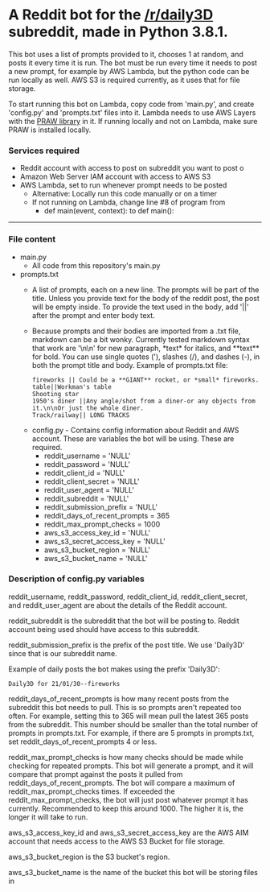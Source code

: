 # A Reddit bot for the [/r/daily3D](reddit.com/r/Daily3D) subreddit, made in Python 3.8.1.

This bot uses a list of prompts provided to it, chooses 1 at random, and posts it every time it is run. The bot must be run every time it needs to post a new prompt, for example by AWS Lambda, but the python code can be run locally as well. AWS S3 is required currently, as it uses that for file storage.

To start running this bot on Lambda, copy code from 'main.py', and create 'config.py' and 'prompts.txt' files into it. Lambda needs to use AWS Layers with the [PRAW library](https://praw.readthedocs.io/en/latest/) in it. If running locally and not on Lambda, make sure PRAW is installed locally.

### Services required
* Reddit account with access to post on subreddit you want to post o
* Amazon Web Server IAM account with access to AWS S3
* AWS Lambda, set to run whenever prompt needs to be posted
  - Alternative: Locally run this code manually or on a timer
  - If not running on Lambda, change line #8 of program from
    - def main(event, context): to def main():

---
### File content
* main.py
  - All code from this repository's main.py
* prompts.txt
  - A list of prompts, each on a new line. The prompts will be part of the title. Unless you provide text for the body of the reddit post, the post will be empty inside. To provide the text used in the body, add '||' after the prompt and enter body text.

  - Because prompts and their bodies are imported from a .txt file, markdown can be a bit wonky. Currently tested markdown syntax that work are '\n\n' for new paragraph, \*text\* for italics, and \*\*text\*\* for bold. You can use single quotes ('), slashes (/), and dashes (-), in both the prompt title and body. Example of prompts.txt file:

    ```
    fireworks || Could be a **GIANT** rocket, or *small* fireworks.
    table||Workman's table
    Shooting star
    1950's diner ||Any angle/shot from a diner-or any objects from it.\n\nOr just the whole diner.
    Track/railway|| LONG TRACKS
    ```
  * config.py - Contains config information about Reddit and AWS account. These are variables the bot will be using. These are required.
    - reddit_username = 'NULL'
    - reddit_password = 'NULL'
    - reddit_client_id = 'NULL'
    - reddit_client_secret = 'NULL'
    - reddit_user_agent = 'NULL'
    - reddit_subreddit = 'NULL'
    - reddit_submission_prefix = 'NULL'
    - reddit_days_of_recent_prompts = 365
    - reddit_max_prompt_checks = 1000
    - aws_s3_access_key_id = 'NULL'
    - aws_s3_secret_access_key = 'NULL'
    - aws_s3_bucket_region = 'NULL'
    - aws_s3_bucket_name = 'NULL'

### Description of config.py variables
reddit_username, reddit_password, reddit_client_id, reddit_client_secret, and reddit_user_agent are about the details of the Reddit account.

reddit_subreddit is the subreddit that the bot will be posting to. Reddit account being used should have access to this subreddit.

reddit_submission_prefix is the prefix of the post title. We use 'Daily3D' since that is our subreddit name.

Example of daily posts the bot makes using the prefix 'Daily3D':
```
Daily3D for 21/01/30--fireworks
```

reddit_days_of_recent_prompts is how many recent posts from the subreddit this bot needs to pull. This is so prompts aren't repeated too often. For example, setting this to 365 will mean pull the latest 365 posts from the subreddit. This number should be smaller than the total number of prompts in prompts.txt. For example, if there are 5 prompts in prompts.txt, set reddit_days_of_recent_prompts 4 or less.

reddit_max_prompt_checks is how many checks should be made while checking for repeated prompts. This bot will generate a prompt, and it will compare that prompt against the posts it pulled from reddit_days_of_recent_prompts. The bot will compare a maximum of reddit_max_prompt_checks times. If exceeded the reddit_max_prompt_checks, the bot will just post whatever prompt it has currently. Recommended to keep this around 1000. The higher it is, the longer it will take to run.

aws_s3_access_key_id and aws_s3_secret_access_key are the AWS AIM account that needs access to the AWS S3 Bucket for file storage.

aws_s3_bucket_region is the S3 bucket's region.

aws_s3_bucket_name is the name of the bucket this bot will be storing files in
